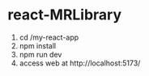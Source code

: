 # react-MRLibrary

1. cd /my-react-app
2. npm install
3. npm run dev
4. access web at http://localhost:5173/